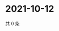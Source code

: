 # 2021-10-12

共 0 条

<!-- BEGIN -->
<!-- 最后更新时间 Tue Oct 12 2021 16:18:00 GMT+0800 (China Standard Time) -->

<!-- END -->
